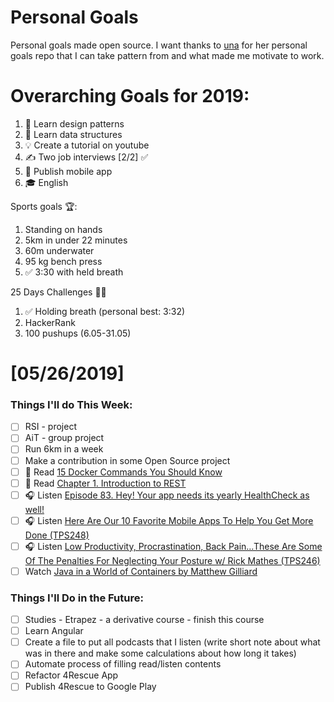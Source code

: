 Personal Goals
==============

Personal goals made open source. I want thanks to [una](https://github.com/una/personal-goals) for her personal goals repo that I can take pattern from and what made me motivate to work. 


# Overarching Goals for 2019:
1. 💚 Learn design patterns
2. 💙 Learn data structures
3. 💡 Create a tutorial on youtube
4. ✍️ Two job interviews [2/2] ✅
5. 📱 Publish mobile app
6. 🎓 English

Sports goals 🏆:
1. Standing on hands
2. 5km in under 22 minutes
3. 60m underwater
4. 95 kg bench press
5. ✅ 3:30 with held breath

25 Days Challenges 💪💪
1. ✅ Holding breath (personal best: 3:32)
2. HackerRank
3. 100 pushups (6.05-31.05)

# [05/26/2019]

### Things I'll do This Week:

- [ ] RSI - project
- [ ] AiT - group project
- [ ] Run 6km in a week
- [ ] Make a contribution in some Open Source project
- [ ] 📗 Read [15 Docker Commands You Should Know](https://towardsdatascience.com/15-docker-commands-you-should-know-970ea5203421)
- [ ] 📗 Read [Chapter 1. Introduction to REST](https://dennis-xlc.gitbooks.io/restful-java-with-jax-rs-2-0-en/content/en/part1/chapter1/introduction_to_rest.html)
- [ ] 🎧 Listen [Episode 83. Hey! Your app needs its yearly HealthCheck as well!](https://www.javapubhouse.com/2019/05/episode-83-hey-your-app-needs-its-yearly-healthcheck-as-well.html)
- [ ] 🎧 Listen [Here Are Our 10 Favorite Mobile Apps To Help You Get More Done (TPS248)](http://www.asianefficiency.com/podcast/248-top-ten-mobile-apps/)
- [ ] 🎧 Listen [Low Productivity, Procrastination, Back Pain…These Are Some Of The Penalties For Neglecting Your Posture w/ Rick Mathes (TPS246)](http://www.asianefficiency.com/podcast/246-fix-your-posture/)
- [ ] Watch [Java in a World of Containers by Matthew Gilliard](https://youtu.be/8SdrYGIM384)

### Things I'll Do in the Future:

- [ ] Studies - Etrapez - a derivative course - finish this course
- [ ] Learn Angular
- [ ] Create a file to put all podcasts that I listen (write short note about what was in there and make some calculations about how long it takes)
- [ ] Automate process of filling read/listen contents
- [ ] Refactor 4Rescue App
- [ ] Publish 4Rescue to Google Play

